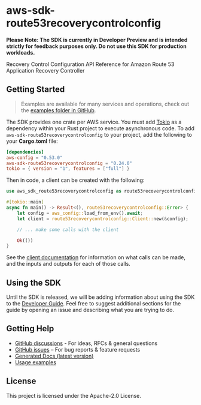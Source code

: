 # aws-sdk-route53recoverycontrolconfig

**Please Note: The SDK is currently in Developer Preview and is intended strictly for
feedback purposes only. Do not use this SDK for production workloads.**

Recovery Control Configuration API Reference for Amazon Route 53 Application Recovery Controller

## Getting Started

> Examples are available for many services and operations, check out the
> [examples folder in GitHub](https://github.com/awslabs/aws-sdk-rust/tree/main/examples).

The SDK provides one crate per AWS service. You must add [Tokio](https://crates.io/crates/tokio)
as a dependency within your Rust project to execute asynchronous code. To add `aws-sdk-route53recoverycontrolconfig` to
your project, add the following to your **Cargo.toml** file:

```toml
[dependencies]
aws-config = "0.53.0"
aws-sdk-route53recoverycontrolconfig = "0.24.0"
tokio = { version = "1", features = ["full"] }
```

Then in code, a client can be created with the following:

```rust
use aws_sdk_route53recoverycontrolconfig as route53recoverycontrolconfig;

#[tokio::main]
async fn main() -> Result<(), route53recoverycontrolconfig::Error> {
    let config = aws_config::load_from_env().await;
    let client = route53recoverycontrolconfig::Client::new(&config);

    // ... make some calls with the client

    Ok(())
}
```

See the [client documentation](https://docs.rs/aws-sdk-route53recoverycontrolconfig/latest/aws_sdk_route53recoverycontrolconfig/client/struct.Client.html)
for information on what calls can be made, and the inputs and outputs for each of those calls.

## Using the SDK

Until the SDK is released, we will be adding information about using the SDK to the
[Developer Guide](https://docs.aws.amazon.com/sdk-for-rust/latest/dg/welcome.html). Feel free to suggest
additional sections for the guide by opening an issue and describing what you are trying to do.

## Getting Help

* [GitHub discussions](https://github.com/awslabs/aws-sdk-rust/discussions) - For ideas, RFCs & general questions
* [GitHub issues](https://github.com/awslabs/aws-sdk-rust/issues/new/choose) – For bug reports & feature requests
* [Generated Docs (latest version)](https://awslabs.github.io/aws-sdk-rust/)
* [Usage examples](https://github.com/awslabs/aws-sdk-rust/tree/main/examples)

## License

This project is licensed under the Apache-2.0 License.

